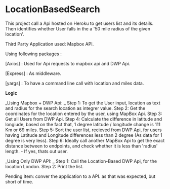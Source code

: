 # LocationBasedSearch 

This project call a Api hosted on Heroku to get users list and its details. Then identifies whether User falls in the a '50 mile radius of the given location'. 

Third Party Application used: Mapbox API. 

Using following packages : 

[Axios] : Used for Api requests to mapbox api and DWP Api.

[Express] : As middleware.

[yargs] : To have a command line call with location and miles data. 

**Logic**

_Using Mapbox + DWP Api: _
Step 1: To get the User input, location as text and radius for the search location as integrer value. 
Step 2: Get the coordinates for the location entered by the user, using MapBox Api. 
Step 3: Get all Users from DWP Api. 
Step 4: Calculate the difference in latitude and longiude, based on the fact that, 1 degree latitude / longitude change is 111 Km or 69 miles. 
Step 5: Sort the user list, recieved from DWP Api, for users having Latitude and Longitude differences less than 2 degree (As data for 1 degree is very less). 
Step 6: Ideally call another MapBox Api to get the exact distance between to endpoints, and check whether it is less than 'radius' length. - If yes, thats out user. 

_Using Only DWP API: _
Step 1: Call the Location-Based DWP Api, for the location London. 
Step 2: Print the list. 


Pending Item: conver the application to a API. as that was expected, but short of time.
